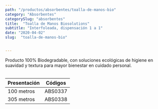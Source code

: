 ```yaml
---
path: "/productos/absorbentes/toalla-de-manos-bio"
category: "Absorbentes"
categorySlug: "absorbentes"
title:  "Toalla de Manos Biosolutions"
subtitle: "Interfoleada, dispensación 1 a 1"
date: "2020-04-02"
slug:  "toalla-de-manos-bio"


---
```

Producto 100% Biodegradable, con soluciones ecológicas de higiene en suavidad y textura para mayor bienestar en cuidado personal.
<br> <br>
<table class="min-w-full md:min-w-0 divide-y-0 divide-gray-200">
          <thead class=" bg-white">
            <tr>
              <th scope="col" class="px-6 text-center text-xs font-medium text-blue-500 uppercase tracking-wider">
                Presentación
              </th>
              <th scope="col" class="px-6 py-3 text-center text-xs font-medium text-blue-500 uppercase tracking-wider">
                Códigos
              </th>
            </tr>
          </thead>
          <tbody>
            <tr class="bg-gray-400">
              <td class="px-6 py-4 whitespace-nowrap text-sm text-gray-700 text-center">
              100 metros 
              </td>
              <td class="px-6 py-4 whitespace-nowrap text-sm text-gray-700 text-center">
              ABS0337
              </td>
            </tr> 
            <tr class="bg-gray-200">
              <td class="px-6 py-4 whitespace-nowrap text-sm text-gray-700 text-center">
              305 metros
              </td>
              <td class="px-6 py-4 whitespace-nowrap text-sm text-gray-700 text-center">
              ABS0338
              </td>
            </tr> 
          </tbody>
        </table>



